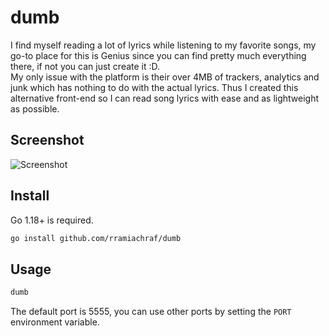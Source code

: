 # dumb
I find myself reading a lot of lyrics while listening to my favorite songs, my go-to place for this is Genius since you can find pretty much everything there, if not you can just create it :D.  
My only issue with the platform is their over 4MB of trackers, analytics and junk which has nothing to do with the actual lyrics.
Thus I created this alternative front-end so I can read song lyrics with ease and as lightweight as possible.

## Screenshot
![Screenshot]("https://raw.githubusercontent.com/rramiachraf/dumb/main/screenshot.png")

## Install
Go 1.18+ is required.
```bash
go install github.com/rramiachraf/dumb
```

## Usage
```bash
dumb
```
The default port is 5555, you can use other ports by setting the `PORT` environment variable.

